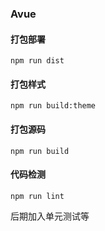 ### Avue

#### 打包部署
```
npm run dist
```

#### 打包样式
```
npm run build:theme
```

#### 打包源码
```
npm run build
```

#### 代码检测
```
npm run lint
```
  
后期加入单元测试等